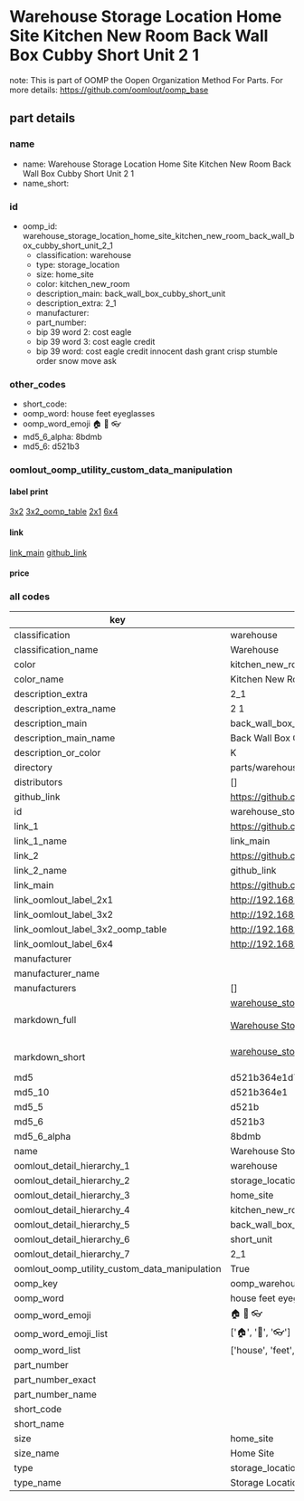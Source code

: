 # Warehouse Storage Location Home Site Kitchen New Room Back Wall Box Cubby Short Unit 2 1  

note: This is part of OOMP the Oopen Organization Method For Parts. For more details: https://github.com/oomlout/oomp_base

##  part details





### name
* name: Warehouse Storage Location Home Site Kitchen New Room Back Wall Box Cubby Short Unit 2 1
* name_short: 
### id
* oomp_id: warehouse_storage_location_home_site_kitchen_new_room_back_wall_box_cubby_short_unit_2_1
  * classification: warehouse
  * type: storage_location
  * size: home_site
  * color: kitchen_new_room
  * description_main: back_wall_box_cubby_short_unit
  * description_extra: 2_1
  * manufacturer: 
  * part_number: 
  * bip 39 word 2: cost eagle
  * bip 39 word 3: cost eagle credit
  * bip 39 word: cost eagle credit innocent dash grant crisp stumble order snow move ask

### other_codes
* short_code: 
* oomp_word: house feet eyeglasses
* oomp_word_emoji :house: :feet: :eyeglasses:
* md5_6_alpha: 8bdmb
* md5_6: d521b3






### oomlout_oomp_utility_custom_data_manipulation
#### label print
[3x2](http://192.168.1.245:1112/?label=oomp%208bdmb)
[3x2_oomp_table](http://192.168.1.107:1112/?label=oomp%208bdmb)
[2x1](http://192.168.1.242:1112/?label=oomp%208bdmb)
[6x4](http://192.168.1.55:1112/?label=oomp%208bdmb)    

#### link

[link_main](https://github.com/oomlout/oomlout_oomp_current_version_messy/tree/main/parts/warehouse_storage_location_home_site_kitchen_new_room_back_wall_box_cubby_short_unit_2_1) [github_link](https://github.com/oomlout/oomlout_oomp_part_src/tree/main/parts/warehouse_storage_location_home_site_kitchen_new_room_back_wall_box_cubby_short_unit_2_1)                             

#### price







### all codes 
| key | value |  
| --- | --- |  
| classification | warehouse |  
| classification_name | Warehouse |  
| color | kitchen_new_room |  
| color_name | Kitchen New Room |  
| description_extra | 2_1 |  
| description_extra_name | 2 1 |  
| description_main | back_wall_box_cubby_short_unit |  
| description_main_name | Back Wall Box Cubby Short Unit |  
| description_or_color | K  |  
| directory | parts/warehouse_storage_location_home_site_kitchen_new_room_back_wall_box_cubby_short_unit_2_1 |  
| distributors | [] |  
| github_link | https://github.com/oomlout/oomlout_oomp_part_src/tree/main/parts/warehouse_storage_location_home_site_kitchen_new_room_back_wall_box_cubby_short_unit_2_1 |  
| id | warehouse_storage_location_home_site_kitchen_new_room_back_wall_box_cubby_short_unit_2_1 |  
| link_1 | https://github.com/oomlout/oomlout_oomp_current_version_messy/tree/main/parts/warehouse_storage_location_home_site_kitchen_new_room_back_wall_box_cubby_short_unit_2_1 |  
| link_1_name | link_main |  
| link_2 | https://github.com/oomlout/oomlout_oomp_part_src/tree/main/parts/warehouse_storage_location_home_site_kitchen_new_room_back_wall_box_cubby_short_unit_2_1 |  
| link_2_name | github_link |  
| link_main | https://github.com/oomlout/oomlout_oomp_current_version_messy/tree/main/parts/warehouse_storage_location_home_site_kitchen_new_room_back_wall_box_cubby_short_unit_2_1 |  
| link_oomlout_label_2x1 | http://192.168.1.242:1112/?label=oomp%208bdmb |  
| link_oomlout_label_3x2 | http://192.168.1.245:1112/?label=oomp%208bdmb |  
| link_oomlout_label_3x2_oomp_table | http://192.168.1.107:1112/?label=oomp%208bdmb |  
| link_oomlout_label_6x4 | http://192.168.1.55:1112/?label=oomp%208bdmb |  
| manufacturer |  |  
| manufacturer_name |  |  
| manufacturers | [] |  
| markdown_full | [warehouse_storage_location_home_site_kitchen_new_room_back_wall_box_cubby_short_unit_2_1](https://github.com/oomlout/oomlout_oomp_current_version_messy/tree/main/parts/warehouse_storage_location_home_site_kitchen_new_room_back_wall_box_cubby_short_unit_2_1)<br>[](https://github.com/oomlout/oomlout_oomp_current_version_messy/tree/main/parts/warehouse_storage_location_home_site_kitchen_new_room_back_wall_box_cubby_short_unit_2_1)<br>[Warehouse Storage Location Home Site Kitchen New Room Back Wall Box Cubby Short Unit 2 1](https://github.com/oomlout/oomlout_oomp_current_version_messy/tree/main/parts/warehouse_storage_location_home_site_kitchen_new_room_back_wall_box_cubby_short_unit_2_1)<br><br> |  
| markdown_short | [warehouse_storage_location_home_site_kitchen_new_room_back_wall_box_cubby_short_unit_2_1](https://github.com/oomlout/oomlout_oomp_current_version_messy/tree/main/parts/warehouse_storage_location_home_site_kitchen_new_room_back_wall_box_cubby_short_unit_2_1)<br><br> |  
| md5 | d521b364e1d7a675969bd74866114185 |  
| md5_10 | d521b364e1 |  
| md5_5 | d521b |  
| md5_6 | d521b3 |  
| md5_6_alpha | 8bdmb |  
| name | Warehouse Storage Location Home Site Kitchen New Room Back Wall Box Cubby Short Unit 2 1 |  
| oomlout_detail_hierarchy_1 | warehouse |  
| oomlout_detail_hierarchy_2 | storage_location |  
| oomlout_detail_hierarchy_3 | home_site |  
| oomlout_detail_hierarchy_4 | kitchen_new_room |  
| oomlout_detail_hierarchy_5 | back_wall_box_cubby |  
| oomlout_detail_hierarchy_6 | short_unit |  
| oomlout_detail_hierarchy_7 | 2_1 |  
| oomlout_oomp_utility_custom_data_manipulation | True |  
| oomp_key | oomp_warehouse_storage_location_home_site_kitchen_new_room_back_wall_box_cubby_short_unit_2_1 |  
| oomp_word | house feet eyeglasses |  
| oomp_word_emoji | :house: :feet: :eyeglasses: |  
| oomp_word_emoji_list | [':house:', ':feet:', ':eyeglasses:'] |  
| oomp_word_list | ['house', 'feet', 'eyeglasses'] |  
| part_number |  |  
| part_number_exact |  |  
| part_number_name |  |  
| short_code |  |  
| short_name |  |  
| size | home_site |  
| size_name | Home Site |  
| type | storage_location |  
| type_name | Storage Location |  
